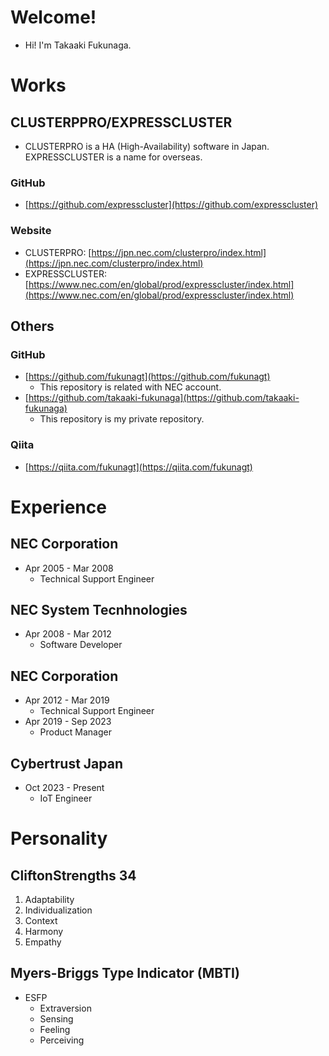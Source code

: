 # Welcome!
- Hi! I'm Takaaki Fukunaga.

# Works
## CLUSTERPPRO/EXPRESSCLUSTER
- CLUSTERPRO is a HA (High-Availability) software in Japan. EXPRESSCLUSTER is a name for overseas. 

### GitHub
- [https://github.com/expresscluster](https://github.com/expresscluster)

### Website
- CLUSTERPRO: [https://jpn.nec.com/clusterpro/index.html](https://jpn.nec.com/clusterpro/index.html)
- EXPRESSCLUSTER: [https://www.nec.com/en/global/prod/expresscluster/index.html](https://www.nec.com/en/global/prod/expresscluster/index.html)

## Others
### GitHub
- [https://github.com/fukunagt](https://github.com/fukunagt)
  - This repository is related with NEC account.
- [https://github.com/takaaki-fukunaga](https://github.com/takaaki-fukunaga)
  - This repository is my private repository.

### Qiita
- [https://qiita.com/fukunagt](https://qiita.com/fukunagt)

# Experience
## NEC Corporation
- Apr 2005 - Mar 2008
  - Technical Support Engineer

## NEC System Tecnhnologies
- Apr 2008 - Mar 2012
  - Software Developer

## NEC Corporation
- Apr 2012 - Mar 2019
  - Technical Support Engineer
- Apr 2019 - Sep 2023
  - Product Manager

## Cybertrust Japan
- Oct 2023 - Present
  - IoT Engineer
  

# Personality
## CliftonStrengths 34
1. Adaptability
1. Individualization
1. Context
1. Harmony
1. Empathy

## Myers-Briggs Type Indicator (MBTI)
- ESFP
  - Extraversion
  - Sensing
  - Feeling
  - Perceiving
